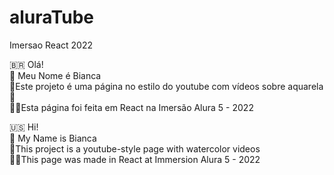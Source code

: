 # aluraTube
Imersao React 2022

🇧🇷 Olá! <br>
👋 Meu Nome é Bianca <br> 
🎨Este projeto é uma página no estilo do youtube com vídeos sobre aquarela 🎨<br>
👩‍💻Esta página foi feita em React na Imersão Alura 5 - 2022


🇺🇸 Hi! <br>
👋 My Name is Bianca <br>
🎨This project is a youtube-style page with watercolor videos <br>
👩‍💻This page was made in React at Immersion Alura 5 - 2022